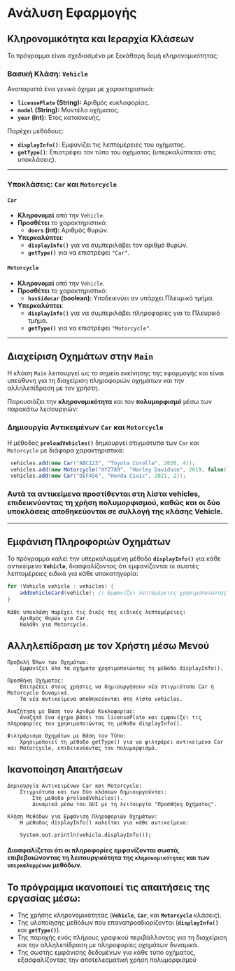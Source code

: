 # Ανάλυση Εφαρμογής

## Κληρονομικότητα και Ιεραρχία Κλάσεων

Το πρόγραμμα είναι σχεδιασμένο με ξεκάθαρη δομή κληρονομικότητας:

### Βασική Κλάση: `Vehicle`
Αναπαριστά ένα γενικό όχημα με χαρακτηριστικά:

- **`licensePlate` (String):** Αριθμός κυκλοφορίας.
- **`model` (String):** Μοντέλο οχήματος.
- **`year` (int):** Έτος κατασκευής.

Παρέχει μεθόδους:

- **`displayInfo()`**: Εμφανίζει τις λεπτομέρειες του οχήματος.
- **`getType()`**: Επιστρέφει τον τύπο του οχήματος (υπερκαλύπτεται στις υποκλάσεις).

---

### Υποκλάσεις: `Car` και `Motorcycle`

#### `Car`
- **Κληρονομεί** από την `Vehicle`.
- **Προσθέτει** το χαρακτηριστικό:
  - **`doors` (int):** Αριθμός θυρών.
- **Υπερκαλύπτει**:
  - **`displayInfo()`** για να συμπεριλάβει τον αριθμό θυρών.
  - **`getType()`** για να επιστρέφει `"Car"`.

#### `Motorcycle`
- **Κληρονομεί** από την `Vehicle`.
- **Προσθέτει** το χαρακτηριστικό:
  - **`hasSidecar` (boolean):** Υποδεικνύει αν υπάρχει Πλευρικό τμήμα.
- **Υπερκαλύπτει**:
  - **`displayInfo()`** για να συμπεριλάβει πληροφορίες για το Πλευρικό τμήμα.
  - **`getType()`** για να επιστρέφει `"Motorcycle"`.

---

## Διαχείριση Οχημάτων στην `Main`

Η κλάση `Main` λειτουργεί ως το σημείο εκκίνησης της εφαρμογής και είναι υπεύθυνη για τη διαχείριση πληροφοριών οχημάτων και την αλληλεπίδραση με τον χρήστη.

Παρουσιάζει την **κληρονομικότητα** και τον **πολυμορφισμό** μέσω των παρακάτω λειτουργιών:

### Δημιουργία Αντικειμένων `Car` και `Motorcycle`

Η μέθοδος **`preloadVehicles()`** δημιουργεί στιγμιότυπα των `Car` και `Motorcycle` με διάφορα χαρακτηριστικά:

```java
 vehicles.add(new Car("ABC123", "Toyota Corolla", 2020, 4));
 vehicles.add(new Motorcycle("XYZ789", "Harley Davidson", 2019, false));
 vehicles.add(new Car("DEF456", "Honda Civic", 2021, 2));
```

### Αυτά τα αντικείμενα προστίθενται στη λίστα vehicles, επιδεικνύοντας τη χρήση πολυμορφισμού, καθώς και οι δύο υποκλάσεις αποθηκεύονται σε συλλογή της κλάσης Vehicle.

---


## Εμφάνιση Πληροφοριών Οχημάτων

Το πρόγραμμα καλεί την υπερκαλυμμένη μέθοδο **`displayInfo()`** για κάθε αντικείμενο **`Vehicle`**, διασφαλίζοντας ότι εμφανίζονται οι σωστές λεπτομέρειες ειδικά για κάθε υποκατηγορία:

```java
for (Vehicle vehicle : vehicles) {
    addVehicleCard(vehicle); // Εμφανίζει λεπτομέρειες χρησιμοποιώντας το displayInfo()
}
```

    Κάθε υποκλάση παρέχει τις δικές της ειδικές λεπτομέρειες:
        Αριθμός θυρών για Car.
        Καλάθι για Motorcycle.

## Αλληλεπίδραση με τον Χρήστη μέσω Μενού

    Προβολή Όλων των Οχημάτων:
        Εμφανίζει όλα τα οχήματα χρησιμοποιώντας τη μέθοδο displayInfo().

    Προσθήκη Οχήματος:
        Επιτρέπει στους χρήστες να δημιουργήσουν νέα στιγμιότυπα Car ή Motorcycle δυναμικά.
        Τα νέα αντικείμενα αποθηκεύονται στη λίστα vehicles.

    Αναζήτηση με Βάση τον Αριθμό Κυκλοφορίας:
        Αναζητά ένα όχημα βάσει του licensePlate και εμφανίζει τις πληροφορίες του χρησιμοποιώντας τη μέθοδο displayInfo().

    Φιλτράρισμα Οχημάτων με Βάση τον Τύπο:
        Χρησιμοποιεί τη μέθοδο getType() για να φιλτράρει αντικείμενα Car και Motorcycle, επιδεικνύοντας τον πολυμορφισμό.

## Ικανοποίηση Απαιτήσεων

    Δημιουργία Αντικειμένων Car και Motorcycle:
        Στιγμιότυπα και των δύο κλάσεων δημιουργούνται:
            Στη μέθοδο preloadVehicles().
            Δυναμικά μέσω του GUI με τη λειτουργία "Προσθήκη Οχήματος".

    Κλήση Μεθόδων για Εμφάνιση Πληροφοριών Οχημάτων:
        Η μέθοδος displayInfo() καλείται για κάθε αντικείμενο:

        System.out.println(vehicle.displayInfo());

#### Διασφαλίζεται ότι οι πληροφορίες εμφανίζονται σωστά, επιβεβαιώνοντας τη λειτουργικότητα της **`κληρονομικότητας`** και των **`υπερκαλυμμένων`** μεθόδων.



## Το πρόγραμμα ικανοποιεί τις απαιτήσεις της εργασίας μέσω:

- Της χρήσης κληρονομικότητας (**`Vehicle`**, **`Car`**, και **`Motorcycle`** κλάσεις).
- Της υλοποίησης μεθόδων που επαναπροσδιορίζονται (**`displayInfo()`** και **`getType()`**).
- Της παροχής ενός πλήρους γραφικού περιβάλλοντος για τη διαχείριση και την αλληλεπίδραση με πληροφορίες οχημάτων δυναμικά.
- Της σωστής εμφάνισης δεδομένων για κάθε τύπο οχήματος, εξασφαλίζοντας την αποτελεσματική χρήση πολυμορφισμού
